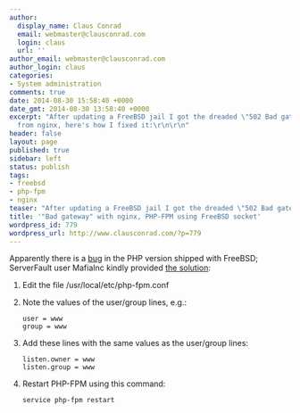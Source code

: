 ```yaml
---
author:
  display_name: Claus Conrad
  email: webmaster@clausconrad.com
  login: claus
  url: ''
author_email: webmaster@clausconrad.com
author_login: claus
categories:
- System administration
comments: true
date: 2014-08-30 15:58:40 +0000
date_gmt: 2014-08-30 13:58:40 +0000
excerpt: "After updating a FreeBSD jail I got the dreaded \"502 Bad gateway\" error
  from nginx, here's how I fixed it:\r\n\r\n"
header: false
layout: page
published: true
sidebar: left
status: publish
tags:
- freebsd
- php-fpm
- nginx
teaser: "After updating a FreeBSD jail I got the dreaded \"502 Bad gateway\" error from nginx, here's how I fixed it:"
title: '"Bad gateway" with nginx, PHP-FPM using FreeBSD socket'
wordpress_id: 779
wordpress_url: http://www.clausconrad.com/?p=779
---
```

Apparently there is a [bug](https://bugs.php.net/bug.php?id=67244) in the PHP version shipped with FreeBSD; ServerFault user MafiaInc kindly provided [the solution](http://serverfault.com/questions/593272/nginx-php-fpm-permission):

1. Edit the file /usr/local/etc/php-fpm.conf

2. Note the values of the user/group lines, e.g.:

   ```
   user = www  
   group = www
   ```
  
3. Add these lines with the same values as the user/group lines:

   ```
   listen.owner = www  
   listen.group = www
   ```
  
4. Restart PHP-FPM using this command: 
        
   ```shell
   service php-fpm restart
   ```
